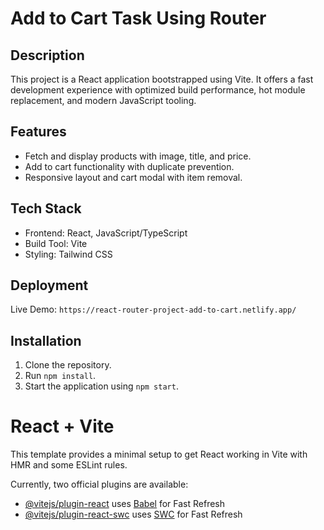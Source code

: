 # Add to Cart Task Using Router

## Description
This project is a React application bootstrapped using Vite. It offers a fast development experience with optimized build performance, hot module replacement, and modern JavaScript tooling.

## Features
- Fetch and display products with image, title, and price.
- Add to cart functionality with duplicate prevention.
- Responsive layout and cart modal with item removal.

## Tech Stack
- Frontend: React, JavaScript/TypeScript
- Build Tool: Vite
- Styling: Tailwind CSS 

## Deployment
Live Demo: `https://react-router-project-add-to-cart.netlify.app/`

## Installation
1. Clone the repository.
2. Run `npm install`.
3. Start the application using `npm start`.


# React + Vite

This template provides a minimal setup to get React working in Vite with HMR and some ESLint rules.

Currently, two official plugins are available:

- [@vitejs/plugin-react](https://github.com/vitejs/vite-plugin-react/blob/main/packages/plugin-react/README.md) uses [Babel](https://babeljs.io/) for Fast Refresh
- [@vitejs/plugin-react-swc](https://github.com/vitejs/vite-plugin-react-swc) uses [SWC](https://swc.rs/) for Fast Refresh
